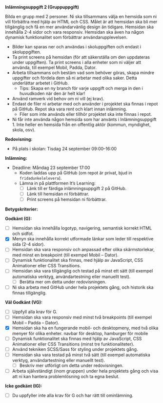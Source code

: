 **Inlämningsuppgift 2 (Gruppuppgift)**

Bilda en grupp med 2 personer. Ni ska tillsammans välja en hemsida som ni vill förbättra med hjälp av HTML och CSS. Målet är att hemsidan ska bli mer tillgänglig och få en mer användarvänlig design än tidigare. Hemsidan ska innehålla 2-4 sidor och vara responsiv. Hemsidan ska även ha någon dynamisk funktionalitet som förbättrar användarupplevelsen.

- Bilder kan sparas ner och användas i skoluppgiften och endast i skoluppgiften.
- Ta print screens på hemsidan (för att säkerställa om den uppdateras under uppgiften). Ta print screens i alla enheter som ni väljer att använda, till exempel Mobil, Padda, Dator.
- Arbeta tillsammans och bestäm vad som behöver göras, skapa mindre uppgifter och fördela dem så ni arbetar med olika saker. Detta underlättar arbetet i GitHub.
  - Tips: Skapa en ny branch för varje uppgift och merga in den i huvudkoden när den är helt klar!
- Använd ramverk vid behov om ni vill (ej krav).
- Endast de filer ni arbetar med och använder i projektet ska finnas i repot på GitHub. Repot ska vara rent och klart innan inlämning.
  - Filer som inte används eller tillhör projektet ska inte finnas i repot.
- Ni får inte använda någon hemsida som har använts i Inlämningsuppgift 1. Inte heller en hemsida från en offentlig aktör (kommun, myndighet, skola, osv).
  
**Redovisning:**  
- På plats i skolan: Tisdag 24 september 09:00–16:00

**Inlämning:**
- Deadline: Måndag 23 september 17:00
  - Koden laddas upp på GitHub (om repot är privat, bjud in `fridadunkelelevera`).
  - Lämna in på plattformen It’s Learning:
    - [ ] Länk till er färdiga inlämningsuppgift 2 på GitHub.
    - [ ] Länk till hemsidan ni förbättrar.
    - [ ] Print screens på hemsidan ni förbättrar.

**Betygskriterier:**

**Godkänt (G):**
- [ ] Hemsidan ska innehålla logotyp, navigering, semantisk korrekt HTML och sidfot.
- [x] Menyn ska innehålla korrekt utformade länkar som leder till respektive sida (2-4 sidor).
- [ ] Hemsidan ska vara responsiv och anpassad efter olika skärmstorlekar, med minst en breakpoint (till exempel Mobil – Dator).
- [ ] Dynamisk funktionalitet ska finnas, med hjälp av JavaScript, CSS Animationer eller CSS Transitions.
- [ ] Hemsidan ska vara tillgänglig och testad på minst ett sätt (till exempel automatiska verktyg, användartestning eller manuellt test).
  - [ ] Berätta mer om detta under redovisningen.
- [ ] Ni ska arbeta med GitHub under hela projektets gång, och historik ska finnas tillgänglig.

**Väl Godkänt (VG):**
- [ ] Uppfyll alla krav för G.
- [ ] Hemsidan ska vara responsiv med minst två breakpoints (till exempel Mobil – Padda – Dator).
- [x] Hemsidan ska ha en fungerande mobil- och desktopmeny, med två olika menyer för olika enheter.
navbar för desktop, hamburger för mobile
- [ ] Dynamisk funktionalitet ska finnas med hjälp av JavaScript, CSS Animationer eller CSS Transitions (minst tre funktionaliteter).
- [ ] Använd tekniken SCSS/Sass för styling under projektets gång.
- [ ] Hemsidan ska vara testad på minst två sätt (till exempel automatiska verktyg, användartestning eller manuellt test).
  - [ ] Beskriv mer utförligt om detta under redovisningen.
- [ ] Arbeta självständigt (inom gruppen) under hela projektets gång och visa att ni kan hantera problemlösning och ta egna beslut.

**Icke godkänt (IG):**
- [ ] Du uppfyller inte alla krav för G och har rätt till ominlämning.